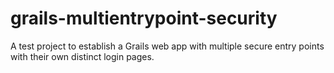 # grails-multientrypoint-security
A test project to establish a Grails web app with multiple secure entry points with their own distinct login pages.
